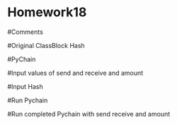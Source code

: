 # Homework18

#Comments

#Original ClassBlock Hash

#PyChain

#Input values of send and receive and amount

#Input Hash

#Run Pychain

#Run completed Pychain with send receive and amount



